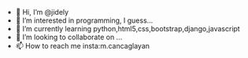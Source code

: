 - 👋 Hi, I’m @jidely
- 👀 I’m interested in programming, I guess...
- 🌱 I’m currently learning python,html5,css,bootstrap,django,javascript
- 💞️ I’m looking to collaborate on ...
- 📫 How to reach me insta:m.cancaglayan

<!---
jidely/jidely is a ✨ special ✨ repository because its `README.md` (this file) appears on your GitHub profile.
You can click the Preview link to take a look at your changes.
--->
